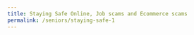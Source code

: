 ```yaml
---
title: Staying Safe Online, Job scams and Ecommerce scams
permalink: /seniors/staying-safe-1
---
```



